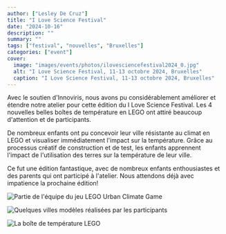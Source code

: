 ```yaml
--- 
author: ["Lesley De Cruz"]
title: "I Love Science Festival"
date: "2024-10-16"
description: ""
summary: ""
tags: ["festival", "nouvelles", "Bruxelles"]
categories: ["event"]
cover:
  image: "images/events/photos/ilovesciencefestival2024_0.jpg"
  alt: "I Love Science Festival, 11-13 octobre 2024, Bruxelles"
  caption: "I Love Science Festival, 11-13 octobre 2024, Bruxelles"
---
```


Avec le soutien d'Innoviris, nous avons pu considérablement améliorer et étendre notre atelier pour cette édition du I Love Science Festival. Les 4 nouvelles belles boîtes de température en LEGO ont attiré beaucoup d'attention et de participants.

De nombreux enfants ont pu concevoir leur ville résistante au climat en LEGO et visualiser immédiatement l'impact sur la température. Grâce au processus créatif de construction et de test, les enfants apprennent l'impact de l'utilisation des terres sur la température de leur ville.

Ce fut une édition fantastique, avec de nombreux enfants enthousiastes et des parents qui ont participé à l'atelier. Nous attendons déjà avec impatience la prochaine édition!

![Partie de l'équipe du jeu LEGO Urban Climate Game](images/events/photos/ilovesciencefestival2024_1.jpg)

![Quelques villes modèles réalisées par les participants](images/events/photos/ilovesciencefestival2024_2.jpg)

![La boîte de température LEGO](images/events/photos/ilovesciencefestival2024_3.jpg)
